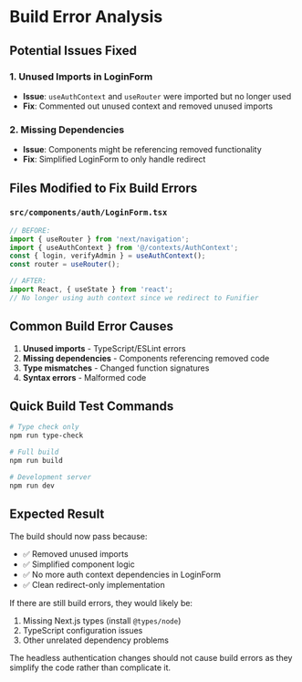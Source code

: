 # Build Error Analysis

## Potential Issues Fixed

### 1. **Unused Imports in LoginForm**
- **Issue**: `useAuthContext` and `useRouter` were imported but no longer used
- **Fix**: Commented out unused context and removed unused imports

### 2. **Missing Dependencies**
- **Issue**: Components might be referencing removed functionality
- **Fix**: Simplified LoginForm to only handle redirect

## Files Modified to Fix Build Errors

### `src/components/auth/LoginForm.tsx`
```typescript
// BEFORE:
import { useRouter } from 'next/navigation';
import { useAuthContext } from '@/contexts/AuthContext';
const { login, verifyAdmin } = useAuthContext();
const router = useRouter();

// AFTER:
import React, { useState } from 'react';
// No longer using auth context since we redirect to Funifier
```

## Common Build Error Causes

1. **Unused imports** - TypeScript/ESLint errors
2. **Missing dependencies** - Components referencing removed code
3. **Type mismatches** - Changed function signatures
4. **Syntax errors** - Malformed code

## Quick Build Test Commands

```bash
# Type check only
npm run type-check

# Full build
npm run build

# Development server
npm run dev
```

## Expected Result

The build should now pass because:
- ✅ Removed unused imports
- ✅ Simplified component logic
- ✅ No more auth context dependencies in LoginForm
- ✅ Clean redirect-only implementation

If there are still build errors, they would likely be:
1. Missing Next.js types (install `@types/node`)
2. TypeScript configuration issues
3. Other unrelated dependency problems

The headless authentication changes should not cause build errors as they simplify the code rather than complicate it.